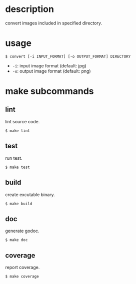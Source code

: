 # description

convert images included in specified directory.

# usage

~~~
$ convert [-i INPUT_FORMAT] [-o OUTPUT_FORMAT] DIRECTORY
~~~

- `-i`: input image format (default: jpg)
- `-o`: output image format (default: png)

# make subcommands

## lint

lint source code.

~~~
$ make lint
~~~

## test

run test.

~~~
$ make test
~~~

## build

create excutable binary.

~~~
$ make build
~~~

## doc

generate godoc.

~~~
$ make doc
~~~

## coverage

report coverage.

~~~
$ make coverage
~~~
